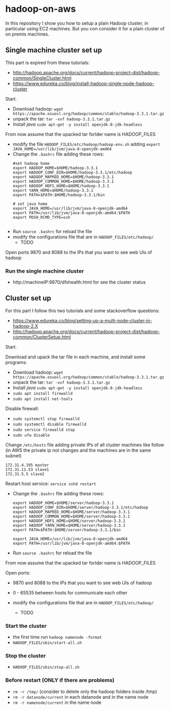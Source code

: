 # hadoop-on-aws
In this repository I show you how to setup a plain Hadoop cluster, in particular using EC2 machines.
But you con consider it for a plain cluster of on premis machines.

## Single machine cluster set up
This part is expired from these tutorials:
- http://hadoop.apache.org/docs/current/hadoop-project-dist/hadoop-common/SingleCluster.html
- https://www.edureka.co/blog/install-hadoop-single-node-hadoop-cluster

Start.
- Download hadoop: `wget https://apache.osuosl.org/hadoop/common/stable/hadoop-3.3.1.tar.gz`
- unpack the tar: `tar -xvf hadoop-3.3.1.tar.gz`
- Install _java_ `sudo apt-get -y install openjdk-8-jdk-headless`

From now assume that the upacked tar forlder name is HADOOP_FILES
- modify the file `HADOOP_FILES/etc/hadoop/hadoop-env.sh` adding `export JAVA_HOME=/usr/lib/jvm/java-8-openjdk-amd64`
- Change the `.bashrc` file adding these rows:
   ```
   #set hadoop home
   export HADOOP_HOME=$HOME/hadoop-3.3.1
   export HADOOP_CONF_DIR=$HOME/hadoop-3.3.1/etc/hadoop
   export HADOOP_MAPRED_HOME=$HOME/hadoop-3.3.1
   export HADOOP_COMMON_HOME=$HOME/hadoop-3.3.1
   export HADOOP_HDFS_HOME=$HOME/hadoop-3.3.1
   export YARN_HOME=$HOME/hadoop-3.3.1
   export PATH=$PATH:$HOME/hadoop-3.3.1/bin

   # set java home
   export JAVA_HOME=/usr/lib/jvm/java-8-openjdk-amd64
   export PATH=/usr/lib/jvm/java-8-openjdk-amd64:$PATH
   export PDSH_RCMD_TYPE=ssh
    
- Run `source .bashrc` for reload the file
- modify the configurations file that are in `HADOOP_FILES/etc/hadoop/`
   -  TODO

Open ports 9870 and 8088 to the IPs that you want to see web UIs of hadoop

### Run the single machine cluster
- http://machineIP:9870/dfshealth.html for see the cluster status

## Cluster set up
For this part I follow this two tutorials and some stackoverflow questions:
- https://www.edureka.co/blog/setting-up-a-multi-node-cluster-in-hadoop-2.X
- http://hadoop.apache.org/docs/current/hadoop-project-dist/hadoop-common/ClusterSetup.html

Start.

Download and upack the tar file in each machine, and install some programs:
- Download hadoop: `wget https://apache.osuosl.org/hadoop/common/stable/hadoop-3.3.1.tar.gz`
- unpack the tar: `tar -xvf hadoop-3.3.1.tar.gz`
- Install _java_ `sudo apt-get -y install openjdk-8-jdk-headless`
- `sudo apt install firewalld`
- `sudo apt install net-tools`

Disable firewall:
- `sudo systemctl stop firewalld`
- `sudo systemctl disable firewalld`
- `sudo service firewalld stop`
- `sudo ufw disable`

Change `/etc/hosts` file adding private IPs of all cluster machines like follow (in AWS the private ip not changes and the machines are in the same subnet)
```
172.31.4.195 master
172.31.11.53 slave1
172.31.5.5 slave2
```


Restart host service: `service sshd restart`

- Change the `.bashrc` file adding these rows:
  ```
  export HADOOP_HOME=$HOME/server/hadoop-3.3.1
  export HADOOP_CONF_DIR=$HOME/server/hadoop-3.3.1/etc/hadoop
  export HADOOP_MAPRED_HOME=$HOME/server/hadoop-3.3.1
  export HADOOP_COMMON_HOME=$HOME/server/hadoop-3.3.1
  export HADOOP_HDFS_HOME=$HOME/server/hadoop-3.3.1
  export HADOOP_YARN_HOME=$HOME/server/hadoop-3.3.1
  export PATH=$PATH:$HOME/server/hadoop-3.3.1/bin

  export JAVA_HOME=/usr/lib/jvm/java-8-openjdk-amd64
  export PATH=/usr/lib/jvm/java-8-openjdk-amd64:$PATH
  ```

- Run `source .bashrc` for reload the file

From now assume that the upacked tar forlder name is HADOOP_FILES

Open ports:
- 9870 and 8088 to the IPs that you want to see web UIs of hadoop
- 0 - 65535 between hosts for communicate each other

- modify the configurations file that are in `HADOOP_FILES/etc/hadoop/`
   -  TODO

### Start the cluster
- the first time run `hadoop namenode -format`
- `HADOOP_FILES/sbin/start-all.sh`

### Stop the cluster
- `HADOOP_FILES/sbin/stop-all.sh`

### Before restart (ONLY if there are problems)
- `rm -r /tmp/` (consider to delete only the hadoop folders inside /tmp)
- `rm -r datanode/current` in each datanode and in the name node
- `rm -r namenode/current` in the name node


